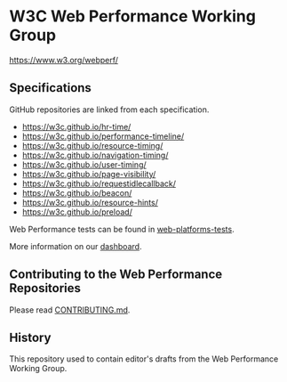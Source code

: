 # W3C Web Performance Working Group

https://www.w3.org/webperf/

## Specifications

GitHub repositories are linked from each specification.

* https://w3c.github.io/hr-time/
* https://w3c.github.io/performance-timeline/
* https://w3c.github.io/resource-timing/
* https://w3c.github.io/navigation-timing/
* https://w3c.github.io/user-timing/
* https://w3c.github.io/page-visibility/
* https://w3c.github.io/requestidlecallback/
* https://w3c.github.io/beacon/
* https://w3c.github.io/resource-hints/
* https://w3c.github.io/preload/

Web Performance tests can be found in [web-platforms-tests][WPT].

More information on our [dashboard][db].

## Contributing to the Web Performance Repositories

Please read [CONTRIBUTING.md](CONTRIBUTING.md).

## History

This repository used to contain editor's drafts from the Web Performance Working Group.


[WPT]: https://github.com/w3c/web-platform-tests/
[db]: https://www.w3.org/wiki/Web_Performance/Publications
